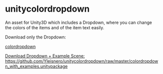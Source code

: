 # unitycolordropdown
An asset for Unity3D which includes a Dropdown, where you can change the colors of the items and of the item text easily.

Download only the Dropdown:
<p><a href="https://github.com/Yleisnero/unitycolordropdown/raw/master/colordropdown.unitypackage">colordropdown</p>


Download Dropdown + Example Scene:
https://github.com/Yleisnero/unitycolordropdown/raw/master/colordropdown_with_examples.unitypackage
